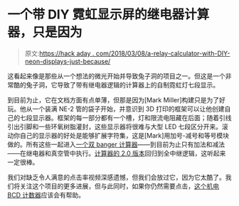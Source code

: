 # 一个带 DIY 霓虹显示屏的继电器计算器，只是因为

> 原文:[https://hack aday . com/2018/03/08/a-relay-calculator-with-DIY-neon-displays-just-because/](https://hackaday.com/2018/03/08/a-relay-calculator-with-diy-neon-displays-just-because/)

这看起来像是那些从一个想法的微光开始并导致兔子洞的项目之一。但这是一个非常酷的兔子洞，它导致了带有继电器逻辑的计算器上的自制霓虹灯七段显示。

到目前为止，它在文档方面有点单薄，但那是因为[Mark Miller]构建只是为了好玩。他从一个装满 NE-2 管的袋子开始，并意识到 3D 打印的框架可以让他创建自己的七段显示器。框架的每一部分都有一个槽，灯和限流电阻藏在后面；随着引线引出引脚和一些环氧树脂灌封，这些显示器将很难与大型 LED 七段区分开来。滚动你自己的显示器的好处是能够扩展字符集，这是[Mark]用加号-减号和等号模块做的。所有这些一起进入[一个双 banger 计算器](https://plus.google.com/u/0/+MarkMillerstuff/posts/QEndH3T1wFc)——到目前为止只有加法和减法——在继电器和真空管中执行。[计算器的 2.0 版本](https://plus.google.com/u/0/+MarkMillerstuff/posts/255fErcYSeX)回归到全中继逻辑，这听起来一定很棒。

我们对缺乏令人满意的点击率视频深感遗憾，但我们会放过它，因为它太酷了。我们将关注这个项目的更多进展，但与此同时，如果你仍然需要点击，[这个机电 BCD 计数器](http://hackaday.com/2018/01/29/the-noisiest-seven-segment-display-ever/)应该会有帮助。